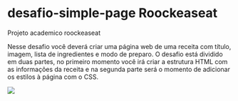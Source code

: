 # desafio-simple-page Roockeaseat

Projeto academico roockeaseat

Nesse desafio você deverá criar uma página web de uma receita com título, imagem, lista de ingredientes e modo de preparo. O desafio está dividido em duas partes, no primeiro momento você irá criar a estrutura HTML com as informações da receita e na segunda parte será o momento de adicionar os estilos à página com o CSS.


<img src="https://i.ibb.co/PFQQsXR/Page-Receitas.png">
